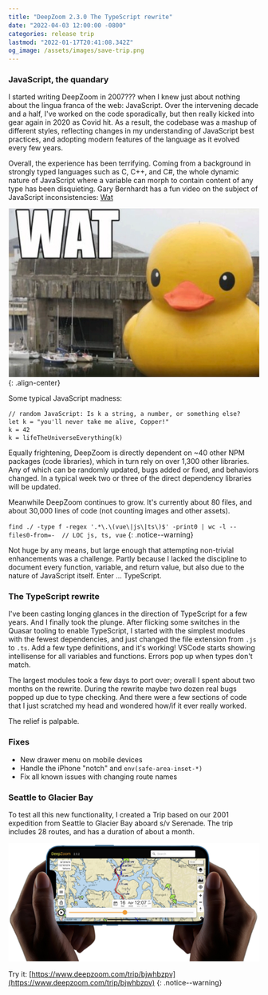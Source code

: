 ```yaml
---
title: "DeepZoom 2.3.0 The TypeScript rewrite"
date: "2022-04-03 12:00:00 -0800"
categories: release trip
lastmod: "2022-01-17T20:41:08.342Z"
og_image: /assets/images/save-trip.png
---
```


### JavaScript, the quandary 

I started writing DeepZoom in 2007??? when I knew just about nothing about the lingua franca of the web: JavaScript.  Over the intervening decade and a half, I've worked on the code sporadically, 
but then really kicked into gear again in 2020 as Covid hit.  As a result, the codebase was a mashup of different styles, reflecting changes in my understanding of JavaScript best practices, 
and adopting modern features of the language as it evolved every few years.

Overall, the experience has been terrifying.  Coming from a background in strongly typed languages such as C, C++, and C#, the whole dynamic nature of JavaScript where a variable can
morph to contain content of any type has been disquieting.  Gary Bernhardt has a fun video on the subject of JavaScript inconsistencies: <a href="https://www.destroyallsoftware.com/talks/wat" target="_blank"> Wat</a>

<a href="https://www.destroyallsoftware.com/talks/wat" target="_blank"> <img src="/assets/images/WAT.png"/></a>{: .align-center}

Some typical JavaScript madness:

```
// random JavaScript: Is k a string, a number, or something else?
let k = "you'll never take me alive, Copper!"
k = 42
k = lifeTheUniverseEverything(k)
```

Equally frightening, DeepZoom is directly dependent on ~40 other NPM packages (code libraries), which in turn rely on over 1,300 other libraries.  Any 
of which can be randomly updated, bugs added or fixed, and behaviors changed.  In a typical week two or three of the direct dependency libraries will be updated.

Meanwhile DeepZoom continues to grow.  It's currently about 80 files, and about 30,000 lines of code (not counting images and other assets).  

`find ./ -type f -regex '.*\.\(vue\|js\|ts\)$' -print0 | wc -l --files0-from=-  // LOC js, ts, vue`
{: .notice--warning}

Not huge by any means, but large enough that attempting non-trivial enhancements was a challenge.  Partly because I lacked the discipline to document every function, variable, and return value, but also due to the nature of JavaScript itself.
Enter ... TypeScript.

### The TypeScript rewrite

I've been casting longing glances in the direction of TypeScript for a few years.  And I finally took the plunge.  After flicking some switches in the Quasar tooling to enable TypeScript, I started  with the simplest modules with the fewest dependencies, and just changed the
file extension from `.js` to `.ts`.  Add a few type definitions, and it's working!  VSCode starts showing intellisense for all variables and functions.  Errors pop up when types don't match. 

The largest modules took a few days to port over; overall I spent about two months on the rewrite. During the rewrite maybe two dozen real bugs popped up due to type checking.  And there were a few sections of code that I just scratched my head and wondered how/if it ever really worked.

The relief is palpable.  


### Fixes

- New drawer menu on mobile devices
- Handle the iPhone "notch" and `env(safe-area-inset-*)`
- Fix all known issues with changing route names

### Seattle to Glacier Bay

To test all this new functionality, I created a Trip based on our 2001 expedition from Seattle to Glacier Bay aboard s/v Serenade.  The trip includes 28 routes, and has a duration of about a month.

[![](/assets/images/iPhoneGlacierBay.png)](https://www.deepzoom.com/trip/bjwhbzpv)

Try it: [https://www.deepzoom.com/trip/bjwhbzpv](https://www.deepzoom.com/trip/bjwhbzpv)
{: .notice--warning}